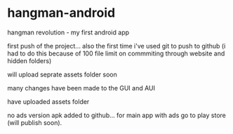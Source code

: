 # hangman-android
hangman revolution - my first android app

first push of the project... also the first time i've used git to push to github (i had to do this because of 100 file limit on commmiting through website and hidden folders)

will upload seprate assets folder soon

many changes have been made to the GUI and AUI

have uploaded assets folder

no ads version apk added to github... for main app with ads go to play store (will publish soon).
